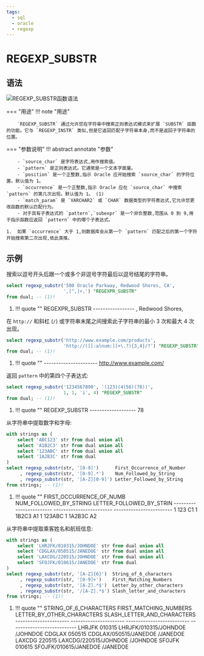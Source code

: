 ```yaml
---
tags:
  - sql
  - oracle
  - regexp
---
```


# REGEXP_SUBSTR

## 语法

![REGEXP_SUBSTR函数语法](https://docs.oracle.com/en/database/oracle/oracle-database/19/sqlrf/img/regexp_substr.gif)

=== "用途"
    !!! note "用途"

        `REGEXP_SUBSTR` 通过允许您在字符串中搜索正则表达式模式来扩展 `SUBSTR` 函数的功能。它与 `REGEXP_INSTR` 类似,但是它返回匹配子字符串本身,而不是返回子字符串的位置。

=== "参数说明"
    !!! abstract annotate "参数"

        - `source_char` 是字符表达式,用作搜索值。
        - `pattern` 是正则表达式。它通常是一个文本字面量。
        - `position` 是一个正整数,指示 Oracle 应开始搜索 `source_char` 的字符位置。默认值为 1。
        - `occurrence` 是一个正整数,指示 Oracle 应在 `source_char` 中搜索 `pattern` 的第几次出现。默认值为 1。 (1)
        - `match_param` 是 `VARCHAR2` 或 `CHAR` 数据类型的字符表达式,它允许您更改函数的默认匹配行为。
        - 对于具有子表达式的 `pattern`,`subexpr` 是一个非负整数,范围从 0 到 9,用于指示函数应返回 `pattern` 中的哪个子表达式。
  
    1.  如果 `occurrence` 大于 1,则数据库会从第一个 `pattern` 匹配之后的第一个字符开始搜索第二次出现,依此类推。



## 示例 

搜索以逗号开头后跟一个或多个非逗号字符最后以逗号结尾的字符串。

```sql
select regexp_substr('500 Oracle Parkway, Redwood Shores, CA',
                     ',[^,]+,') "REGEXPR_SUBSTR"
from dual; -- (1)!
```

1.  !!! quote ""
        REGEXPR_SUBSTR
        -----------------
        , Redwood Shores,


在 `http://` 和斜杠 (`/`) 或字符串末尾之间搜索此子字符串的最小 3 次和最大 4 次出现。

```sql
select regexp_substr('http://www.example.com/products',
                     'http://([[:alnum:]]+\.?){3,4}/?') "REGEXP_SUBSTR"
from dual; -- (1)!
```

1.  !!! quote ""
        ----------------------
        http://www.example.com/


返回 `pattern` 中的第四个子表达式:

```sql 
select regexp_substr('1234567890', '(123)(4(56)(78))',
                     1, 1, 'i', 4) "REGEXP_SUBSTR"
from dual; -- (1)!
```

1.  !!! quote ""
        REGEXP_SUBSTR
        -------------------
        78


从字符串中提取数字和字母:

```sql
with strings as (
    select 'ABC123' str from dual union all
    select 'A1B2C3' str from dual union all
    select '123ABC' str from dual union all
    select '1A2B3C' str from dual   
)
select regexp_substr(str, '[0-9]')      First_Occurrence_of_Number
     , regexp_substr(str, '[0-9].*')    Num_Followed_by_String
     , regexp_substr(str, '[A-Z][0-9]') Letter_Followed_by_String
from strings; -- (1)!
```

1.  !!! quote ""
        FIRST_OCCURRENCE_OF_NUMB NUM_FOLLOWED_BY_STRING   LETTER_FOLLOWED_BY_STRIN
        ------------------------ ------------------------ ------------------------
        1			                      123			                   C1
        1			                      1B2C3			                 A1
        1			                      123ABC
        1			                      1A2B3C 		                 A2


从字符串中提取乘客姓名和航班信息:

```sql
with strings as (
    select 'LHRJFK/010315/JOHNDOE' str from dual union all
    select 'CDGLAX/050515/JANEDOE' str from dual union all
    select 'LAXCDG/220515/JOHNDOE' str from dual union all
    select 'SFOJFK/010615/JANEDOE' str from dual
)
select regexp_substr(str, '[A-Z]{6}')  String_of_6_characters
     , regexp_substr(str, '[0-9]+')    First_Matching_Numbers
     , regexp_substr(str, '[A-Z].*$')  Letter_by_other_characters
     , regexp_substr(str, '/[A-Z].*$') Slash_letter_and_characters
from strings; -- (1)!
```

1.  !!! quote ""
        STRING_OF_6_CHARACTERS	FIRST_MATCHING_NUMBERS	LETTER_BY_OTHER_CHARACTERS	SLASH_LETTER_AND_CHARACTERS
        ----------------------	----------------------	--------------------------	---------------------------
        LHRJFK	                010315	                LHRJFK/010315/JOHNDOE	      	/JOHNDOE
        CDGLAX	                050515	                CDGLAX/050515/JANEDOE	      	/JANEDOE
        LAXCDG	                220515	                LAXCDG/220515/JOHNDOE	      	/JOHNDOE
        SFOJFK	                010615	                SFOJFK/010615/JANEDOE       	/JANEDOE


